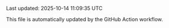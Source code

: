 Last updated: 2025-10-14 11:09:35 UTC

This file is automatically updated by the GitHub Action workflow.
